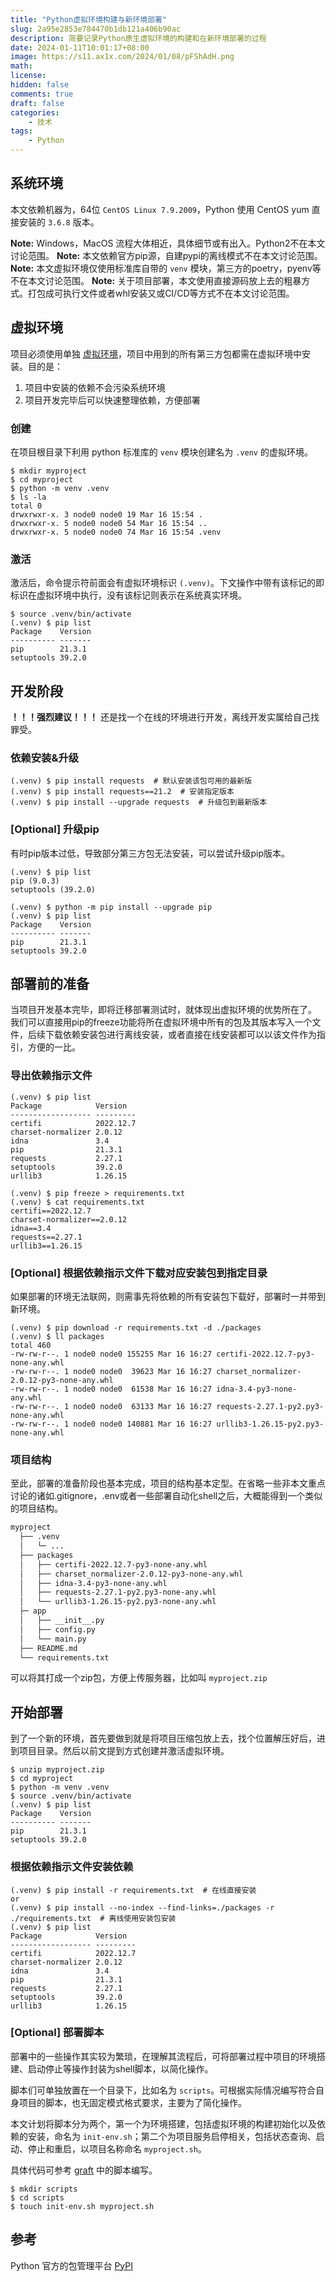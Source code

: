 ```yaml
---
title: "Python虚拟环境构建与新环境部署"
slug: 2a95e2853e784470b1db121a406b90ac
description: 简要记录Python原生虚拟环境的构建和在新环境部署的过程
date: 2024-01-11T10:01:17+08:00
image: https://s11.ax1x.com/2024/01/08/pFShAdH.png
math: 
license: 
hidden: false
comments: true
draft: false
categories:
    - 技术
tags:
    - Python
---
```


## 系统环境
本文依赖机器为，64位 `CentOS Linux 7.9.2009`，Python 使用 CentOS yum 直接安装的 `3.6.8` 版本。

**Note:** Windows，MacOS 流程大体相近，具体细节或有出入。Python2不在本文讨论范围。
**Note:** 本文依赖官方pip源，自建pypi的离线模式不在本文讨论范围。
**Note:** 本文虚拟环境仅使用标准库自带的 `venv` 模块，第三方的poetry，pyenv等不在本文讨论范围。
**Note:** 关于项目部署，本文使用直接源码放上去的粗暴方式。打包成可执行文件或者whl安装又或CI/CD等方式不在本文讨论范围。

## 虚拟环境
项目必须使用单独 [虚拟环境](https://zhuanlan.zhihu.com/p/216157886)，项目中用到的所有第三方包都需在虚拟环境中安装。目的是：
1. 项目中安装的依赖不会污染系统环境
2. 项目开发完毕后可以快速整理依赖，方便部署

### 创建
在项目根目录下利用 python 标准库的 `venv` 模块创建名为 `.venv` 的虚拟环境。

``` shell
$ mkdir myproject
$ cd myproject
$ python -m venv .venv
$ ls -la
total 0
drwxrwxr-x. 3 node0 node0 19 Mar 16 15:54 .
drwxrwxr-x. 5 node0 node0 54 Mar 16 15:54 ..
drwxrwxr-x. 5 node0 node0 74 Mar 16 15:54 .venv
```

### 激活
激活后，命令提示符前面会有虚拟环境标识 `(.venv)`。下文操作中带有该标记的即标识在虚拟环境中执行，没有该标记则表示在系统真实环境。
``` shell
$ source .venv/bin/activate
(.venv) $ pip list
Package    Version
---------- -------
pip        21.3.1
setuptools 39.2.0
```

## 开发阶段
**！！！强烈建议！！！** 
还是找一个在线的环境进行开发，离线开发实属给自己找罪受。

### 依赖安装&升级
``` shell
(.venv) $ pip install requests  # 默认安装该包可用的最新版
(.venv) $ pip install requests==21.2  # 安装指定版本
(.venv) $ pip install --upgrade requests  # 升级包到最新版本
```

### [Optional] 升级pip
有时pip版本过低，导致部分第三方包无法安装，可以尝试升级pip版本。
``` shell
(.venv) $ pip list
pip (9.0.3)
setuptools (39.2.0)

(.venv) $ python -m pip install --upgrade pip
(.venv) $ pip list
Package    Version
---------- -------
pip        21.3.1
setuptools 39.2.0
```

## 部署前的准备
当项目开发基本完毕，即将迁移部署测试时，就体现出虚拟环境的优势所在了。
我们可以直接用pip的freeze功能将所在虚拟环境中所有的包及其版本写入一个文件，后续下载依赖安装包进行离线安装，或者直接在线安装都可以以该文件作为指引，方便的一比。

### 导出依赖指示文件
``` shell
(.venv) $ pip list
Package            Version
------------------ ---------
certifi            2022.12.7
charset-normalizer 2.0.12
idna               3.4
pip                21.3.1
requests           2.27.1
setuptools         39.2.0
urllib3            1.26.15

(.venv) $ pip freeze > requirements.txt
(.venv) $ cat requirements.txt
certifi==2022.12.7
charset-normalizer==2.0.12
idna==3.4
requests==2.27.1
urllib3==1.26.15
```

### [Optional] 根据依赖指示文件下载对应安装包到指定目录
如果部署的环境无法联网，则需事先将依赖的所有安装包下载好，部署时一并带到新环境。

``` shell
(.venv) $ pip download -r requirements.txt -d ./packages
(.venv) $ ll packages
total 460
-rw-rw-r--. 1 node0 node0 155255 Mar 16 16:27 certifi-2022.12.7-py3-none-any.whl
-rw-rw-r--. 1 node0 node0  39623 Mar 16 16:27 charset_normalizer-2.0.12-py3-none-any.whl
-rw-rw-r--. 1 node0 node0  61538 Mar 16 16:27 idna-3.4-py3-none-any.whl
-rw-rw-r--. 1 node0 node0  63133 Mar 16 16:27 requests-2.27.1-py2.py3-none-any.whl
-rw-rw-r--. 1 node0 node0 140881 Mar 16 16:27 urllib3-1.26.15-py2.py3-none-any.whl
```


### 项目结构
至此，部署的准备阶段也基本完成，项目的结构基本定型。在省略一些非本文重点讨论的诸如.gitignore，.env或者一些部署自动化shell之后，大概能得到一个类似的项目结构。

``` txt
myproject
  ├── .venv
  │   └─ ...
  ├── packages
  │   ├── certifi-2022.12.7-py3-none-any.whl
  │   ├── charset_normalizer-2.0.12-py3-none-any.whl
  │   ├── idna-3.4-py3-none-any.whl
  │   ├── requests-2.27.1-py2.py3-none-any.whl
  │   └── urllib3-1.26.15-py2.py3-none-any.whl
  ├─ app
  │   ├── __init__.py
  │   ├── config.py
  │   └── main.py
  ├── README.md
  └── requirements.txt
```
可以将其打成一个zip包，方便上传服务器，比如叫 `myproject.zip`

## 开始部署
到了一个新的环境，首先要做到就是将项目压缩包放上去，找个位置解压好后，进到项目目录。然后以前文提到方式创建并激活虚拟环境。

``` shell
$ unzip myproject.zip
$ cd myproject
$ python -m venv .venv
$ source .venv/bin/activate
(.venv) $ pip list
Package    Version
---------- -------
pip        21.3.1
setuptools 39.2.0
```

### 根据依赖指示文件安装依赖
``` shell
(.venv) $ pip install -r requirements.txt  # 在线直接安装
or
(.venv) $ pip install --no-index --find-links=./packages -r ./requirements.txt  # 离线使用安装包安装
(.venv) $ pip list
Package            Version
------------------ ---------
certifi            2022.12.7
charset-normalizer 2.0.12
idna               3.4
pip                21.3.1
requests           2.27.1
setuptools         39.2.0
urllib3            1.26.15
```

### [Optional] 部署脚本
部署中的一些操作其实较为繁琐，在理解其流程后，可将部署过程中项目的环境搭建、启动停止等操作封装为shell脚本，以简化操作。

脚本们可单独放置在一个目录下，比如名为 `scripts`。可根据实际情况编写符合自身项目的脚本，也无固定模式格式要求，主要为了简化操作。

本文计划将脚本分为两个，第一个为环境搭建，包括虚拟环境的构建初始化以及依赖的安装，命名为 `init-env.sh`；第二个为项目服务启停相关，包括状态查询、启动、停止和重启，以项目名称命名 `myproject.sh`。

具体代码可参考 [graft](http://10.10.50.216/lixuechen/graft/tree/master/scripts) 中的脚本编写。
``` shell
$ mkdir scripts
$ cd scripts
$ touch init-env.sh myproject.sh
```

## 参考
Python 官方的包管理平台 [PyPI](https://pypi.org/)
